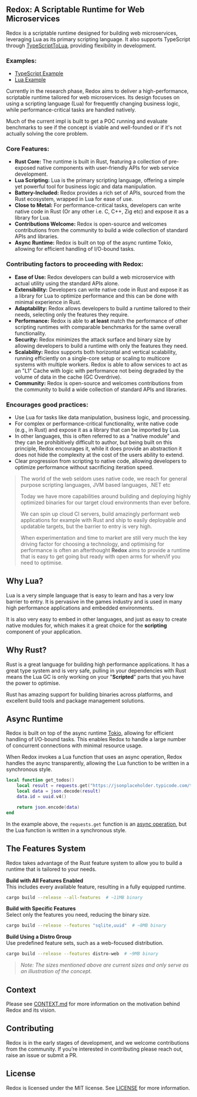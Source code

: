 ## Redox: A Scriptable Runtime for Web Microservices

Redox is a scriptable runtime designed for building web microservices, leveraging Lua as its primary scripting language. It also supports TypeScript through [TypeScriptToLua](https://typescripttolua.github.io/), providing flexibility in development.

### Examples:
- [TypeScript Example](examples/typescript/app.ts)
- [Lua Example](examples/lua/app.lua)

Currently in the research phase, Redox aims to deliver a high-performance, scriptable runtime tailored for web microservices. Its design focuses on using a scripting language (Lua) for frequently changing business logic, while performance-critical tasks are handled natively.

Much of the current impl is built to get a POC running and evaluate benchmarks to see if the concept is viable and well-founded or if it's not actually solving the core problem.

### Core Features:
- **Rust Core:** The runtime is built in Rust, featuring a collection of pre-exposed native components with user-friendly APIs for web service development.
- **Lua Scripting:** Lua is the primary scripting language, offering a simple yet powerful tool for business logic and data manipulation.
- **Battery-Included:** Redox provides a rich set of APIs, sourced from the Rust ecosystem, wrapped in Lua for ease of use.
- **Close to Metal:** For performance-critical tasks, developers can write native code in Rust (Or any other i.e. C, C++, Zig etc) and expose it as a library for Lua.
- **Contributions Welcome:** Redox is open-source and welcomes contributions from the community to build a wide collection of standard APIs and libraries.
- **Async Runtime:** Redox is built on top of the async runtime Tokio, allowing for efficient handling of I/O-bound tasks.

### Contributing factors to proceeding with Redox:
- **Ease of Use:** Redox developers can build a web microservice with actual utility using the standard APIs alone.
- **Extensibility:** Developers can write native code in Rust and expose it as a library for Lua to optimize performance and this can be done with minimal experience in Rust.
- **Adaptability:** Redox allows developers to build a runtime tailored to their needs, selecting only the features they require.
- **Performance:** Redox is able to **at least** match the performance of other scripting runtimes with comparable benchmarks for the same overall functionality.
- **Security:** Redox minimizes the attack surface and binary size by allowing developers to build a runtime with only the features they need.
- **Scalability:** Redox supports both horizontal and vertical scalability, running efficiently on a single-core setup or scaling to multicore systems with multiple workers. Redox is able to allow services to act as an "L1" Cache with logic with performance not being degraded by the volume of data in the cache (GC Overdrive).
- **Community:** Redox is open-source and welcomes contributions from the community to build a wide collection of standard APIs and libraries.

### Encourages good practices:
- Use Lua for tasks like data manipulation, business logic, and processing.
- For complex or performance-critical functionality, write native code (e.g., in Rust) and expose it as a library that can be imported by Lua.
- In other languages, this is often referred to as a "native module" and they can be prohibitively difficult to author, but being built on this principle, Redox encourages it, while it does provide an abstraction it does not hide the complexity at the cost of the users ability to extend. 
- Clear progression from scripting to native code, allowing developers to optimize performance without sacrificing iteration speed.

> The world of the web seldom uses native code, we reach for general purpose scripting languages, JVM based languages, .NET etc
> 
> Today we have more capabilities around building and deploying highly optimized binaries for our target cloud environments than ever before.
> 
> We can spin up cloud CI servers, build amazingly performant web applications for example with Rust and ship to easily deployable and updatable targets, but the barrier to entry is very high.
> 
> When experimentation and time to market are still very much the key driving factor for choosing a technology, and optimising for performance is often an afterthought **Redox** aims to provide a runtime that is easy to get going but ready with open arms for when/if you need to optimise.

## Why Lua?

Lua is a very simple language that is easy to learn and has a very low barrier to entry. It is pervasive in the games industry and is used in many high performance applications and embedded environments.

It is also very easy to embed in other languages, and just as easy to create native modules for, which makes it a great choice for the **scripting** component of your application.

## Why Rust?

Rust is a great language for building high performance applications. It has a great type system and is very safe, pulling in your dependencies with Rust means the Lua GC is only working on your "**Scripted**" parts that you have the power to optimise.

Rust has amazing support for building binaries across platforms, and excellent build tools and package management solutions.

## Async Runtime

Redox is built on top of the async runtime [Tokio](https://tokio.rs/), allowing for efficient handling of I/O-bound tasks. This enables Redox to handle a large number of concurrent connections with minimal resource usage.

When Redox invokes a Lua function that uses an async operation, Redox handles the async transparently, allowing the Lua function to be written in a synchronous style.

```lua
local function get_todos()
    local result = requests.get("https://jsonplaceholder.typicode.com/todos/1")
    local data = json.decode(result)
    data.id = uuid.v4()

    return json.encode(data)
end
```

In the example above, the `requests.get` function is an [async operation](src/requests.rs), but the Lua function is written in a synchronous style.

## The Features System

Redox takes advantage of the Rust feature system to allow you to build a runtime that is tailored to your needs.

**Build with All Features Enabled**  
This includes every available feature, resulting in a fully equipped runtime.
```bash
cargo build --release --all-features  # ~11MB binary
```

**Build with Specific Features**  
Select only the features you need, reducing the binary size.
```bash
cargo build --release --features "sqlite,uuid"  # ~8MB binary
```

**Build Using a Distro Group**  
Use predefined feature sets, such as a web-focused distribution.
```bash
cargo build --release --features distro-web  # ~9MB binary
```

>*Note: The sizes mentioned above are current sizes and only serve as an illustration of the concept.*

## Context

Please see [CONTEXT.md](CONTEXT.md) for more information on the motivation behind Redox and its vision.

## Contributing

Redox is in the early stages of development, and we welcome contributions from the community. If you’re interested in contributing please reach out, raise an issue or submit a PR.

## License

Redox is licensed under the MIT license. See [LICENSE](LICENSE.MD) for more information.